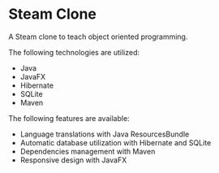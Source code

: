 Steam Clone
============

A Steam clone to teach object oriented programming.

The following technologies are utilized:
  * Java
  * JavaFX
  * Hibernate
  * SQLite
  * Maven
  
The following features are available:
  * Language translations with Java ResourcesBundle
  * Automatic database utilization with Hibernate and SQLite
  * Dependencies management with Maven
  * Responsive design with JavaFX
